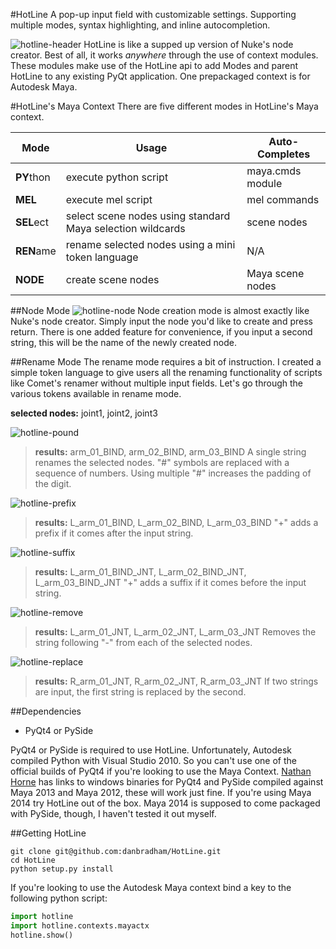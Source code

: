 #HotLine
A pop-up input field with customizable settings. Supporting multiple modes, syntax highlighting, and inline autocompletion.</br>

![hotline-header][hotline-header]
HotLine is like a supped up version of Nuke's node creator.  Best of all, it works *anywhere* through the use of context modules.  These modules make use of the HotLine api to add Modes and parent HotLine to any existing PyQt application. One prepackaged context is for Autodesk Maya.

#HotLine's Maya Context
There are five different modes in HotLine's Maya context.

| Mode       | Usage                                                      | Auto-Completes   |
| ---------- | ---------------------------------------------------------- | ---------------- |
| **PY**thon | execute python script                                      | maya.cmds module |
| **MEL**    | execute mel script                                         | mel commands     |
| **SEL**ect | select scene nodes using standard Maya selection wildcards | scene nodes      |
| **REN**ame | rename selected nodes using a mini token language          | N/A              |
| **NODE**   | create scene nodes                                         | Maya scene nodes |


##Node Mode
![hotline-node][hotline-node]
Node creation mode is almost exactly like Nuke's node creator.  Simply input the node you'd like to create and press return.  There is one added feature for convenience, if you input a second string, this will be the name of the newly created node.


##Rename Mode
The rename mode requires a bit of instruction.  I created a simple token language to give users all the renaming functionality of scripts like Comet's renamer without multiple input fields.  Let's go through the various tokens available in rename mode.

**selected nodes:** joint1, joint2, joint3

![hotline-pound][hotline-pound]
>**results:** arm_01_BIND, arm_02_BIND, arm_03_BIND
>A single string renames the selected nodes.  "#" symbols are replaced with a sequence of numbers.  Using multiple "#" increases the padding of the digit.

![hotline-prefix][hotline-prefix]
>**results:** L_arm_01_BIND, L_arm_02_BIND, L_arm_03_BIND
>"+" adds a prefix if it comes after the input string.

![hotline-suffix][hotline-suffix]
>**results:** L_arm_01_BIND_JNT, L_arm_02_BIND_JNT, L_arm_03_BIND_JNT
>"+" adds a suffix if it comes before the input string.

![hotline-remove][hotline-remove]
>**results:** L_arm_01_JNT, L_arm_02_JNT, L_arm_03_JNT
>Removes the string following "-" from each of the selected nodes.

![hotline-replace][hotline-replace]
>**results:** R_arm_01_JNT, R_arm_02_JNT, R_arm_03_JNT
>If two strings are input, the first string is replaced by the second.


##Dependencies
-  PyQt4 or PySide

PyQt4 or PySide is required to use HotLine.  Unfortunately, Autodesk compiled Python with Visual Studio 2010. So you can't use one of the official builds of PyQt4 if you're looking to use the Maya Context.  [Nathan Horne][Nathan Horne] has links to windows binaries for PyQt4 and PySide compiled against Maya 2013 and Maya 2012, these will work just fine. If you're using Maya 2014 try HotLine out of the box. Maya 2014 is supposed to come packaged with PySide, though, I haven't tested it out myself.


##Getting HotLine
```
git clone git@github.com:danbradham/HotLine.git
cd HotLine
python setup.py install
```

If you're looking to use the Autodesk Maya context bind a key to the following python script:
```python
import hotline
import hotline.contexts.mayactx
hotline.show()
```


[Nathan Horne]: http://nathanhorne.com/
[hotline-header]: http://danbradham.github.io/images/hotline-header.png
[hotline-pound]: http://danbradham.github.io/images/hotline-pound.png
[hotline-prefix]: http://danbradham.github.io/images/hotline-prefix.png
[hotline-suffix]: http://danbradham.github.io/images/hotline-suffix.png
[hotline-remove]: http://danbradham.github.io/images/hotline-remove.png
[hotline-replace]: http://danbradham.github.io/images/hotline-replace.png
[hotline-node]: http://danbradham.github.io/images/hotline-node.png

